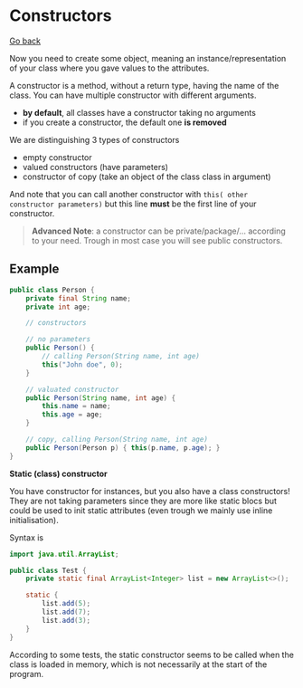 # Constructors

[Go back](..)

Now you need to create some object, meaning an instance/representation
of your class where you gave values to the attributes.

A constructor is a method, without a return type, having the
name of the class. You can have multiple constructor with different
arguments.

* **by default**, all classes have a constructor taking no arguments
* if you create a constructor, the default one **is removed**

We are distinguishing 3 types of constructors

* empty constructor
* valued constructors (have parameters)
* constructor of copy (take an object of the class class in argument)

And note that you can call another constructor with ``this(
other constructor parameters)`` but this line **must** be the
first line of your constructor.

> **Advanced Note**: a constructor can be private/package/...
> according to your need. Trough in most case you will see public
> constructors.

## Example

```java
public class Person {
    private final String name;
    private int age;

    // constructors

    // no parameters
    public Person() {
        // calling Person(String name, int age)
        this("John doe", 0);
    }

    // valuated constructor
    public Person(String name, int age) {
        this.name = name;
        this.age = age;
    }

    // copy, calling Person(String name, int age)
    public Person(Person p) { this(p.name, p.age); }
}
```

<div class="sr"></div>

**Static (class) constructor**

You have constructor for instances, but
you also have a class constructors! They are not taking parameters
since they are more like static blocs but could be used to init
static attributes (even trough we mainly use inline initialisation).

Syntax is

```java
import java.util.ArrayList;

public class Test {
    private static final ArrayList<Integer> list = new ArrayList<>();

    static {
        list.add(5);
        list.add(7);
        list.add(3);
    }
}
```

According to some tests, the static constructor seems to be called
when the class is loaded in memory, which is not necessarily 
at the start of the program.